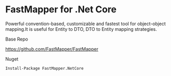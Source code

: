 # FastMapper for .Net Core

Powerful convention-based, customizable and fastest tool for object-object mapping.It is useful for Entity to DTO, DTO to Entity mapping strategies.

Base Repo

https://github.com/FastMapper/FastMapper



Nuget

    Install-Package FastMapper.NetCore
